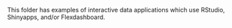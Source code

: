 This folder has examples of interactive data applications which use RStudio, Shinyapps, and/or Flexdashboard.
